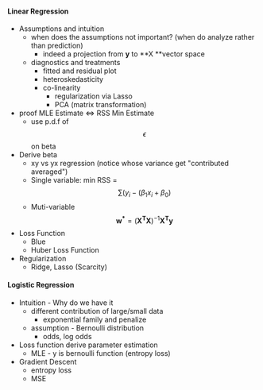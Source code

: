 #### Linear Regression

* Assumptions and intuition
  * when does the assumptions not important? \(when do analyze rather than prediction\)
    * indeed a projection from **y** to **X **vector space
  * diagnostics and treatments
    * fitted and residual plot
    * heteroskedasticity
    * co-linearity 
      * regularization via Lasso
      * PCA \(matrix transformation\)
* proof MLE Estimate &lt;=&gt; RSS Min Estimate
  * use p.d.f of $$\epsilon$$ on beta
* Derive beta
  * xy vs yx regression \(notice whose variance get "contributed averaged"\)
  * Single variable: min RSS = $$\sum (y_i - (\beta_1 x_i + \beta_0)$$
  * Muti-variable $$\mathbf{w^*} = (\mathbf{X^T X})^{-1} \mathbf{X^T y} $$
* Loss Function
  * Blue
  * Huber Loss Function
* Regularization
  * Ridge, Lasso \(Scarcity\)

#### Logistic Regression

* Intuition - Why do we have it
  * different contribution of large/small data
    * exponential family and penalize
  * assumption - Bernoulli distribution
    * odds, log odds
* Loss function derive parameter estimation
  * MLE - y is bernoulli function \(entropy loss\)
* Gradient Descent
  * entropy loss
  * MSE



